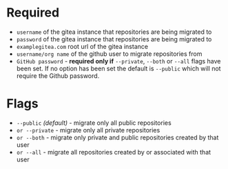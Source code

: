 # Required
* `username` of the gitea instance that repositories are being migrated to
* `password` of the gitea instance that repositories are being migrated to
* `examplegitea.com` root url of the gitea instance
* `username/org name` of the github user to migrate repositories from
* `GitHub password` - **required only if**  `--private`, `--both` or `--all` flags have been set. If no option has been set the default is `--public` which will not require the Github password.

# Flags
* `--public` *(default)* - migrate only all public repositories
* `or --private` - migrate only all private repositories
* `or --both` - migrate only private and public repositories created by that user
* `or --all` - migrate all repositories created by or associated with that user




